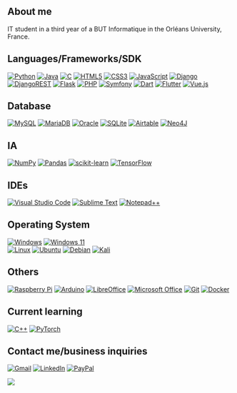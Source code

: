 ## About me
IT student in a third year of a BUT Informatique in the Orléans University, France.

## Languages/Frameworks/SDK
[![Python](https://img.shields.io/badge/python-3670A0?style=for-the-badge&logo=python&logoColor=ffdd54)](https://en.wikipedia.org/wiki/Python_(programming_language))
[![Java](https://img.shields.io/badge/java-%23ED8B00.svg?style=for-the-badge&logo=java&logoColor=white)](https://en.wikipedia.org/wiki/Java_(programming_language))
[![C](https://img.shields.io/badge/c-%2300599C.svg?style=for-the-badge&logo=c&logoColor=white)](https://en.wikipedia.org/wiki/C_(programming_language)#:~:text=C%20is%20an%20imperative%2C%20procedural,the%20sense%20of%20functional%20programming)
[![HTML5](https://img.shields.io/badge/html5-%23E34F26.svg?style=for-the-badge&logo=html5&logoColor=white)](https://en.wikipedia.org/wiki/HTML5)
[![CSS3](https://img.shields.io/badge/css3-%231572B6.svg?style=for-the-badge&logo=css3&logoColor=white)](https://en.wikipedia.org/wiki/CSS)
[![JavaScript](https://img.shields.io/badge/javascript-%23323330.svg?style=for-the-badge&logo=javascript&logoColor=%23F7DF1E)](https://en.wikipedia.org/wiki/JavaScript)
[![Django](https://img.shields.io/badge/django-%23092E20.svg?style=for-the-badge&logo=django&logoColor=white)](https://en.wikipedia.org/wiki/Django_(web_framework))
[![DjangoREST](https://img.shields.io/badge/DJANGO-REST-ff1709?style=for-the-badge&logo=django&logoColor=white&color=ff1709&labelColor=gray)]()
[![Flask](https://img.shields.io/badge/flask-%23000.svg?style=for-the-badge&logo=flask&logoColor=white)](https://en.wikipedia.org/wiki/Flask_(web_framework))
[![PHP](https://img.shields.io/badge/php-%23777BB4.svg?style=for-the-badge&logo=php&logoColor=white)](https://en.wikipedia.org/wiki/PHP)
[![Symfony](https://img.shields.io/badge/symfony-%23000000.svg?style=for-the-badge&logo=symfony&logoColor=white)](https://en.wikipedia.org/wiki/Symfony)
[![Dart](https://img.shields.io/badge/dart-%230175C2.svg?style=for-the-badge&logo=dart&logoColor=white)](https://en.wikipedia.org/wiki/Dart_(programming_language))
[![Flutter](https://img.shields.io/badge/Flutter-%2302569B.svg?style=for-the-badge&logo=Flutter&logoColor=white)](https://en.wikipedia.org/wiki/Flutter_(software))
[![Vue.js](https://img.shields.io/badge/vuejs-%2335495e.svg?style=for-the-badge&logo=vuedotjs&logoColor=%234FC08D)](https://en.wikipedia.org/wiki/Vue.js)

## Database
[![MySQL](https://img.shields.io/badge/mysql-%2300f.svg?style=for-the-badge&logo=mysql&logoColor=white)](https://en.wikipedia.org/wiki/MySQL)
[![MariaDB](https://img.shields.io/badge/MariaDB-003545?style=for-the-badge&logo=mariadb&logoColor=white)](https://en.wikipedia.org/wiki/MariaDB)
[![Oracle](https://img.shields.io/badge/Oracle-F80000?style=for-the-badge&logo=oracle&logoColor=white)](https://en.wikipedia.org/wiki/Oracle_Database)
[![SQLite](https://img.shields.io/badge/sqlite-%2307405e.svg?style=for-the-badge&logo=sqlite&logoColor=white)](https://en.wikipedia.org/wiki/SQLite)
[![Airtable](https://img.shields.io/badge/Airtable-18BFFF?style=for-the-badge&logo=Airtable&logoColor=white)](https://en.wikipedia.org/wiki/Airtable)
[![Neo4J](https://img.shields.io/badge/Neo4j-008CC1?style=for-the-badge&logo=neo4j&logoColor=white)](https://en.wikipedia.org/wiki/Neo4j)

## IA
[![NumPy](https://img.shields.io/badge/numpy-%23013243.svg?style=for-the-badge&logo=numpy&logoColor=white)](https://en.wikipedia.org/wiki/NumPy)
[![Pandas](https://img.shields.io/badge/pandas-%23150458.svg?style=for-the-badge&logo=pandas&logoColor=white)](https://en.wikipedia.org/wiki/Pandas_(software))
[![scikit-learn](https://img.shields.io/badge/scikit--learn-%23F7931E.svg?style=for-the-badge&logo=scikit-learn&logoColor=white)](https://en.wikipedia.org/wiki/Scikit-learn)
[![TensorFlow](https://img.shields.io/badge/TensorFlow-%23FF6F00.svg?style=for-the-badge&logo=TensorFlow&logoColor=white)](https://en.wikipedia.org/wiki/TensorFlow)

## IDEs
[![Visual Studio Code](https://img.shields.io/badge/Visual%20Studio%20Code-0078d7.svg?style=for-the-badge&logo=visual-studio-code&logoColor=white)](https://en.wikipedia.org/wiki/Visual_Studio_Code)
[![Sublime Text](https://img.shields.io/badge/sublime_text-%23575757.svg?style=for-the-badge&logo=sublime-text&logoColor=important)](https://en.wikipedia.org/wiki/Sublime_Text)
[![Notepad++](https://img.shields.io/badge/Notepad++-90E59A.svg?style=for-the-badge&logo=notepad%2b%2b&logoColor=black)](https://en.wikipedia.org/wiki/Notepad%2B%2B)

## Operating System
[![Windows](https://img.shields.io/badge/Windows-0078D6?style=for-the-badge&logo=windows&logoColor=white)](https://en.wikipedia.org/wiki/Microsoft_Windows)
[![Windows 11](https://img.shields.io/badge/Windows%2011-%230079d5.svg?style=for-the-badge&logo=Windows%2011&logoColor=white)](https://en.wikipedia.org/wiki/Windows_11)
<br>
[![Linux](https://img.shields.io/badge/Linux-FCC624?style=for-the-badge&logo=linux&logoColor=black)](https://en.wikipedia.org/wiki/Linux)
[![Ubuntu](https://img.shields.io/badge/Ubuntu-E95420?style=for-the-badge&logo=ubuntu&logoColor=white)](https://en.wikipedia.org/wiki/Ubuntu)
[![Debian](https://img.shields.io/badge/Debian-D70A53?style=for-the-badge&logo=debian&logoColor=white)](https://en.wikipedia.org/wiki/Debian)
[![Kali](https://img.shields.io/badge/Kali-268BEE?style=for-the-badge&logo=kalilinux&logoColor=white)](https://en.wikipedia.org/wiki/Kali_Linux)

## Others
[![Raspberry Pi](https://img.shields.io/badge/-RaspberryPi-C51A4A?style=for-the-badge&logo=Raspberry-Pi)](https://en.wikipedia.org/wiki/Raspberry_Pi)
[![Arduino](https://img.shields.io/badge/-Arduino-00979D?style=for-the-badge&logo=Arduino&logoColor=white)](https://en.wikipedia.org/wiki/Arduino)
[![LibreOffice](https://img.shields.io/badge/LibreOffice-%2318A303?style=for-the-badge&logo=LibreOffice&logoColor=white)](https://en.wikipedia.org/wiki/LibreOffice)
[![Microsoft Office](https://img.shields.io/badge/Microsoft_Office-D83B01?style=for-the-badge&logo=microsoft-office&logoColor=white)](https://en.wikipedia.org/wiki/Microsoft_Office)
[![Git](https://img.shields.io/badge/git-%23F05033.svg?style=for-the-badge&logo=git&logoColor=white)](https://en.wikipedia.org/wiki/Git)
[![Docker](https://img.shields.io/badge/docker-%230db7ed.svg?style=for-the-badge&logo=docker&logoColor=white)](https://en.wikipedia.org/wiki/Docker_(software))

## Current learning
[![C++](https://img.shields.io/badge/c++-%2300599C.svg?style=for-the-badge&logo=c%2B%2B&logoColor=white)](https://en.wikipedia.org/wiki/C%2B%2B)
[![PyTorch](https://img.shields.io/badge/PyTorch-%23EE4C2C.svg?style=for-the-badge&logo=PyTorch&logoColor=white)](https://en.wikipedia.org/wiki/PyTorch)

## Contact me/business inquiries
[![Gmail](https://img.shields.io/badge/Gmail-D14836?style=for-the-badge&logo=gmail&logoColor=white)](mailto:constantinloszach@gmail.com)
[![LinkedIn](https://img.shields.io/badge/linkedin-%230077B5.svg?style=for-the-badge&logo=linkedin&logoColor=white)](https://www.linkedin.com/in/constantin-loszach/)
[![PayPal](https://img.shields.io/badge/PayPal-00457C?style=for-the-badge&logo=paypal&logoColor=white)](https://paypal.me/constantinloszach?country.x=FR&locale.x=fr_FR)


[![](https://visitcount.itsvg.in/api?id=closzach&icon=5&color=11)](https://visitcount.itsvg.in)
